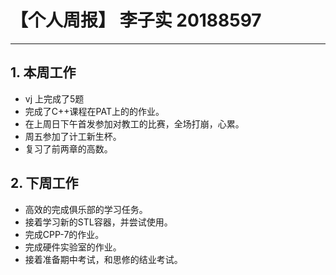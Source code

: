 # 【个人周报】 李子实 20188597
---
## 1. 本周工作
* vj 上完成了5题
* 完成了C++课程在PAT上的的作业。
* 在上周日下午首发参加对教工的比赛，全场打崩，心累。
* 周五参加了计工新生杯。
* 复习了前两章的高数。
  
  

## 2. 下周工作
 - 高效的完成俱乐部的学习任务。
 - 接着学习新的STL容器，并尝试使用。
 - 完成CPP-7的作业。
 - 完成硬件实验室的作业。
 - 接着准备期中考试，和思修的结业考试。
  

